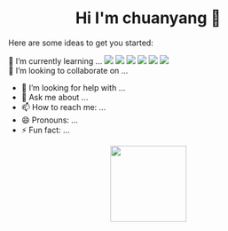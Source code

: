 <h1 align="center">Hi I'm chuanyang 👋</h1>

Here are some ideas to get you started:

🌱 I’m currently learning ...
<span >
<img src="https://img.shields.io/badge/-HTML5-E34F26?style=flat-square&logo=html5&logoColor=white" />
<img src="https://img.shields.io/badge/-CSS3-1572B6?style=flat-square&logo=css3" /> 
<img src="https://img.shields.io/badge/-JavaScript-oringe?style=flat-square&logo=javascript" />
<img src="https://img.shields.io/badge/-Python-pink?style=flat-square&logo=Python" />
<img src="https://img.shields.io/badge/typescript-%23007ACC.svg?style=flat-square&logo=typescript&logoColor=white" />
<img src="https://img.shields.io/badge/-Nodejs-c0ebd?style=flat-square&logo=Node.js" />
</span>
<br/>
👯 I’m looking to collaborate on ...
- 🤔 I’m looking for help with ...
- 💬 Ask me about ...
- 📫 How to reach me: ...
- 😄 Pronouns: ...
- ⚡ Fun fact: ...


<div align="center"> <img height="137px" src="https://github-readme-stats.vercel.app/api?username=sun0225SUN&hide_title=true&hide_border=true&show_icons=trueline_height=21&text_color=000&icon_color=000&bg_color=0,ea6161,ffc64d,fffc4d,52fa5a&theme=graywhite" /> </div>

